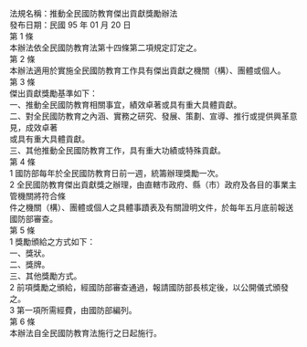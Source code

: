 法規名稱：推動全民國防教育傑出貢獻獎勵辦法  
發布日期：民國 95 年 01 月 20 日  
第 1 條  
本辦法依全民國防教育法第十四條第二項規定訂定之。  
第 2 條  
本辦法適用於實施全民國防教育工作具有傑出貢獻之機關（構）、團體或個人。  
第 3 條  
傑出貢獻獎勵基準如下：  
一、推動全民國防教育相關事宜，績效卓著或具有重大具體貢獻。  
二、對全民國防教育之內涵、實務之研究、發展、策劃、宣導、推行或提供興革意見，成效卓著  
或具有重大具體貢獻。  
三、其他推動全民國防教育工作，具有重大功績或特殊貢獻。  
第 4 條  
1 國防部每年於全民國防教育日前一週，統籌辦理獎勵一次。  
2 全民國防教育傑出貢獻獎之辦理，由直轄市政府、縣（市）政府及各目的事業主管機關將符合條  
件之機關（構）、團體或個人之具體事蹟表及有關證明文件，於每年五月底前報送國防部審查。  
第 5 條  
1 獎勵頒給之方式如下：  
一、獎狀。  
二、獎牌。  
三、其他獎勵方式。  
2 前項獎勵之頒給，經國防部審查通過，報請國防部長核定後，以公開儀式頒發之。  
3 第一項所需經費，由國防部編列。  
第 6 條  
本辦法自全民國防教育法施行之日起施行。  


